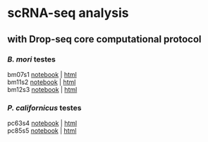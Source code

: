 # scRNA-seq analysis
## with Drop-seq core computational protocol
### _B. mori_ testes
bm07s1 [notebook](data/dropseq/bm07s1_dropseq.ipynb) | [html](data/dropseq/bm07s1_dropseq.html)  
bm11s2 [notebook](data/dropseq/bm11s2_dropseq.ipynb) | [html](data/dropseq/bm11s2_dropseq.html)  
bm12s3 [notebook](data/dropseq/bm12s3_dropseq.ipynb) | [html](data/dropseq/bm12s3_dropseq.html)  
  
### _P. californicus_ testes
pc63s4 [notebook](data/dropseq/pc63s4_dropseq.ipynb) | [html](data/dropseq/pc63s4_dropseq.html)  
pc85s5 [notebook](data/dropseq/pc85s5_dropseq.ipynb) | [html](data/dropseq/pc85s5_dropseq.html)  
